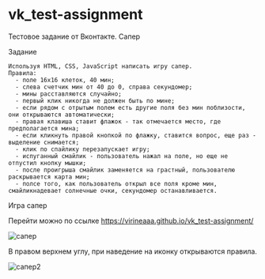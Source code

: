 # vk_test-assignment
Тестовое задание от Вконтакте. Сапер
  
  Задание
    
    Используя HTML, CSS, JavaScript написать игру сапер.
    Правила:
      - поле 16х16 клеток, 40 мин;
      - слева счетчик мин от 40 до 0, справа секундомер;
      - мины расставляются случайно;
      - первый клик никогда не должен быть по мине;
      - если рядом с отрытым полем есть другие поля без мин поблизости, они открываются автоматически;
      - правая клавиша ставит флажок - так отмечается место, где предполагается мина;
      - если кликнуть правой кнопкой по флажку, ставится вопрос, еще раз - выделение снимается;
      - клик по спайлику перезапускает игру;
      - испуганный смайлик - пользователь нажал на поле, но еще не отпустил кнопку мышки;
      - после проигрыша смайлик заменяется на грастный, пользователю раскрывается карта мин;
      - полсе того, как пользователь открыл все поля кроме мин, смайликнадевает солнечные очки, секундомер останавливается.
      
  Игра сапер  
  
  Перейти можно по ссылке https://virineaaa.github.io/vk_test-assignment/
  
  ![сапер](https://user-images.githubusercontent.com/91919898/222963732-0a527545-c487-4e1f-9510-1130cd31671a.png)

    
  В правом верхнем углу, при наведение на иконку открываются правила.
  
  ![сапер2](https://user-images.githubusercontent.com/91919898/222963744-fc8ba20d-5806-4727-81fb-1ad6d8029a09.png)



      
